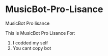 # MusicBot-Pro-Lisance
MusicBot Pro lisance


This is MusicBot Pro Lisance For:

1. I codded my self 
2. You cant copy bot
